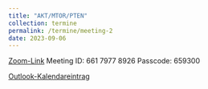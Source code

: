 ```yaml
---
title: "AKT/MTOR/PTEN"
collection: termine
permalink: /termine/meeting-2
date: 2023-09-06
---
```


[Zoom-Link](https://tum-conf.zoom.us/j/66179778926?pwd=OEsrSFRHQkg0OVN4WFlIMURiSjh1dz09)
Meeting ID: 661 7977 8926
Passcode: 659300

[Outlook-Kalendareintrag](https://team-deutschland.org/files/2.ics)
